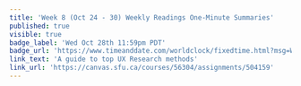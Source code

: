 ```yaml
---
title: 'Week 8 (Oct 24 - 30) Weekly Readings One-Minute Summaries'
published: true
visible: true
badge_label: 'Wed Oct 28th 11:59pm PDT'
badge_url: 'https://www.timeanddate.com/worldclock/fixedtime.html?msg=Week+2+%28Sep+12+-+18%29+Weekly+Readings+One-Minute+Summaries+Due+Date&iso=20201028T2359&p1=256'
link_text: 'A guide to top UX Research methods'
link_url: 'https://canvas.sfu.ca/courses/56304/assignments/504159'
---
```

